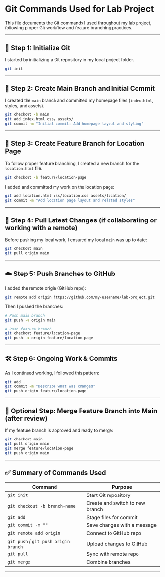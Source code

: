 # Git Commands Used for Lab Project

This file documents the Git commands I used throughout my lab project, following proper Git workflow and feature branching practices.

---

## 🔧 Step 1: Initialize Git

I started by initializing a Git repository in my local project folder.

```bash
git init
```

---

## 🌿 Step 2: Create Main Branch and Initial Commit

I created the `main` branch and committed my homepage files (`index.html`, styles, and assets).

```bash
git checkout -b main
git add index.html css/ assets/
git commit -m "Initial commit: Add homepage layout and styling"
```

---

## 🌱 Step 3: Create Feature Branch for Location Page

To follow proper feature branching, I created a new branch for the `location.html` file.

```bash
git checkout -b feature/location-page
```

I added and committed my work on the location page:

```bash
git add location.html css/location.css assets/location/
git commit -m "Add location page layout and related styles"
```

---

## 🔄 Step 4: Pull Latest Changes (if collaborating or working with a remote)

Before pushing my local work, I ensured my local `main` was up to date:

```bash
git checkout main
git pull origin main
```

---

## ☁️ Step 5: Push Branches to GitHub

I added the remote origin (GitHub repo):

```bash
git remote add origin https://github.com/my-username/lab-project.git
```

Then I pushed the branches:

```bash
# Push main branch
git push -u origin main

# Push feature branch
git checkout feature/location-page
git push -u origin feature/location-page
```

---

## 🛠 Step 6: Ongoing Work & Commits

As I continued working, I followed this pattern:

```bash
git add .
git commit -m "Describe what was changed"
git push origin feature/location-page
```

---

## 🔀 Optional Step: Merge Feature Branch into Main (after review)

If my feature branch is approved and ready to merge:

```bash
git checkout main
git pull origin main
git merge feature/location-page
git push origin main
```

---

## ✅ Summary of Commands Used

| Command | Purpose |
|--------|---------|
| `git init` | Start Git repository |
| `git checkout -b branch-name` | Create and switch to new branch |
| `git add` | Stage files for commit |
| `git commit -m ""` | Save changes with a message |
| `git remote add origin` | Connect to GitHub repo |
| `git push` / `git push origin branch` | Upload changes to GitHub |
| `git pull` | Sync with remote repo |
| `git merge` | Combine branches |

---
